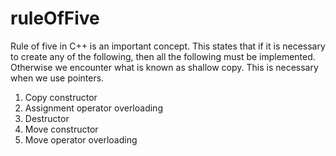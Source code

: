 # ruleOfFive
Rule of five in C++ is an important concept.
This states that if it is necessary to create any of the following, then all the following must be implemented.
Otherwise we encounter what is known as shallow copy.
This is necessary when we use pointers.
1. Copy constructor
2. Assignment operator overloading
3. Destructor
4. Move constructor
5. Move operator overloading
